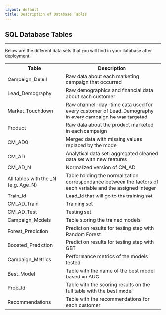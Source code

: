 ```yaml
---
layout: default
title: Description of Database Tables
---
```


## SQL Database Tables
--------------------------

Below are the different data sets that you will find in your database after deployment. 

<table class="table table-striped table-condensed">
   <tr>
    <th>Table</th>
    <th>Description</th>
  </tr>
  <tr>
    <td>Campaign_Detail</td>
    <td>Raw data about each marketing campaign that occurred</td>
  </tr>
  <tr>
    <td>Lead_Demography </td>
    <td>Raw demographics and financial data about each customer</td>
  </tr>
  <tr>
    <td>Market_Touchdown</td>
    <td>Raw channel-day-time data used for every customer of Lead_Demography in every campaign he was targeted</td>
  </tr>
  <tr>
    <td>Product</td>
    <td>Raw data about the product marketed in each campaign</td>
  </tr>
    <tr>
    <td>CM_AD0</td>
    <td>Merged data with missing values replaced by the mode</td>
  </tr>
    <tr>
    <td>CM_AD</td>
    <td>Analytical data set: aggregated cleaned data set with new features</td>
  </tr>
    <tr>
    <td>CM_AD_N</td>
    <td>Normalized version of CM_AD</td>
  </tr>
    <tr>
    <td>All tables with the _N (e.g. Age_N)</td>
    <td>Table holding the normalization correspondance between the factors of each variable and the assigned integer</td>
  </tr>
    <tr>
    <td>Train_Id</td>
    <td>Lead_Id that will go to the training set</td>
  </tr>
    <tr>
    <td>CM_AD_Train</td>
    <td>Training set</td>
  </tr>
    <tr>
    <td>CM_AD_Test</td>
    <td>Testing set</td>
  </tr>
    <tr>
    <td>Campaign_Models</td>
    <td>Table storing the trained models</td>
  </tr>
    <tr>
    <td>Forest_Prediction</td>
    <td>Prediction results for testing step with Random Forest</td>
  </tr>
    <tr>
    <td>Boosted_Prediction</td>
    <td>Prediction results for testing step with GBT</td>
  </tr>
    <tr>
    <td>Campaign_Metrics</td>
    <td>Performance metrics of the models tested</td>
  </tr>
    <tr>
    <td>Best_Model</td>
    <td>Table with the name of the best model based on AUC</td>
  </tr>
      <tr>
    <td>Prob_Id</td>
    <td>Table with the scoring results on the full table with the best model</td>
  </tr>
      <tr>
    <td>Recommendations</td>
    <td>Table with the recommendations for each customer</td>
  </tr>
</table>

